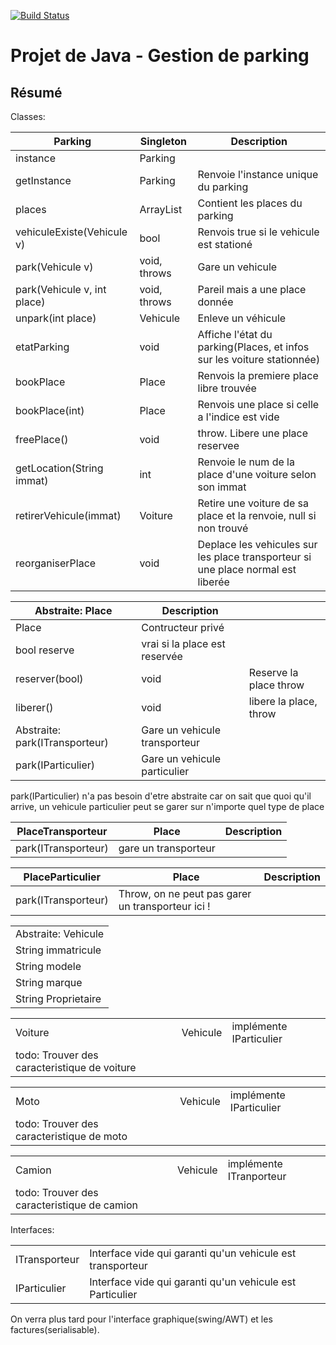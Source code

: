 [![Build Status](<https://travis-ci.org/nbouteme/projet-java.svg?branch=master>)](<https://travis-ci.org/nbouteme/projet-java>)

Projet de Java - Gestion de parking
=================================

Résumé
---

Classes:

<table  cellspacing="0" cellpadding="6" >


<colgroup>
<col   />

<col   />

<col   />
</colgroup>
<thead>
<tr>
<th scope="col" >Parking</th>
<th scope="col" >Singleton</th>
<th scope="col" >Description</th>
</tr>
</thead>

<tbody>
<tr>
<td >instance</td>
<td >Parking</td>
<td >&#xa0;</td>
</tr>


<tr>
<td >getInstance</td>
<td >Parking</td>
<td >Renvoie l'instance unique du parking</td>
</tr>


<tr>
<td >places</td>
<td >ArrayList<Place></td>
<td >Contient les places du parking</td>
</tr>


<tr>
<td >vehiculeExiste(Vehicule v)</td>
<td >bool</td>
<td >Renvois true si le vehicule est stationé</td>
</tr>


<tr>
<td >park(Vehicule v)</td>
<td >void, throws</td>
<td >Gare un vehicule</td>
</tr>


<tr>
<td >park(Vehicule v, int place)</td>
<td >void, throws</td>
<td >Pareil mais a une place donnée</td>
</tr>


<tr>
<td >unpark(int place)</td>
<td >Vehicule</td>
<td >Enleve un véhicule</td>
</tr>


<tr>
<td >etatParking</td>
<td >void</td>
<td >Affiche l'état du parking(Places, et infos sur les voiture stationnée)</td>
</tr>


<tr>
<td >bookPlace</td>
<td >Place</td>
<td >Renvois la premiere place libre trouvée</td>
</tr>


<tr>
<td >bookPlace(int)</td>
<td >Place</td>
<td >Renvois une place si celle a l'indice est vide</td>
</tr>


<tr>
<td >freePlace()</td>
<td >void</td>
<td >throw. Libere une place reservee</td>
</tr>


<tr>
<td >getLocation(String immat)</td>
<td >int</td>
<td >Renvoie le num de la place d'une voiture selon son immat</td>
</tr>


<tr>
<td >retirerVehicule(immat)</td>
<td >Voiture</td>
<td >Retire une voiture de sa place et la renvoie, null si non trouvé</td>
</tr>


<tr>
<td >reorganiserPlace</td>
<td >void</td>
<td >Deplace les vehicules sur les place transporteur si une place normal est liberée</td>
</tr>
</tbody>
</table>

<table  cellspacing="0" cellpadding="6" >


<colgroup>
<col   />

<col   />

<col   />
</colgroup>
<thead>
<tr>
<th scope="col" >Abstraite: Place</th>
<th scope="col" >Description</th>
<th scope="col" >&#xa0;</th>
</tr>
</thead>

<tbody>
<tr>
<td >Place</td>
<td >Contructeur privé</td>
<td >&#xa0;</td>
</tr>


<tr>
<td >bool reserve</td>
<td >vrai si la place est reservée</td>
<td >&#xa0;</td>
</tr>


<tr>
<td >reserver(bool)</td>
<td >void</td>
<td >Reserve la place throw</td>
</tr>


<tr>
<td >liberer()</td>
<td >void</td>
<td >libere la place, throw</td>
</tr>


<tr>
<td >Abstraite: park(ITransporteur)</td>
<td >Gare un vehicule transporteur</td>
<td >&#xa0;</td>
</tr>


<tr>
<td >park(IParticulier)</td>
<td >Gare un vehicule particulier</td>
<td >&#xa0;</td>
</tr>
</tbody>
</table>

park(IParticulier) n'a pas besoin d'etre abstraite car on sait que
quoi qu'il arrive, un vehicule particulier peut se garer sur n'importe
quel type de place

<table  cellspacing="0" cellpadding="6" >


<colgroup>
<col   />

<col   />

<col   />
</colgroup>
<thead>
<tr>
<th scope="col" >PlaceTransporteur</th>
<th scope="col" >Place</th>
<th scope="col" >Description</th>
</tr>
</thead>

<tbody>
<tr>
<td >park(ITransporteur)</td>
<td >gare un transporteur</td>
<td >&#xa0;</td>
</tr>
</tbody>
</table>

<table  cellspacing="0" cellpadding="6" >


<colgroup>
<col   />

<col   />

<col   />
</colgroup>
<thead>
<tr>
<th scope="col" >PlaceParticulier</th>
<th scope="col" >Place</th>
<th scope="col" >Description</th>
</tr>
</thead>

<tbody>
<tr>
<td >park(ITransporteur)</td>
<td >Throw, on ne peut pas garer un transporteur ici !</td>
<td >&#xa0;</td>
</tr>
</tbody>
</table>

<table  cellspacing="0" cellpadding="6" >


<colgroup>
<col   />
</colgroup>
<tbody>
<tr>
<td >Abstraite: Vehicule</td>
</tr>


<tr>
<td >String immatricule</td>
</tr>


<tr>
<td >String modele</td>
</tr>


<tr>
<td >String marque</td>
</tr>


<tr>
<td >String Proprietaire</td>
</tr>
</tbody>
</table>

<table  cellspacing="0" cellpadding="6" >


<colgroup>
<col   />

<col   />

<col   />
</colgroup>
<tbody>
<tr>
<td >Voiture</td>
<td >Vehicule</td>
<td >implémente IParticulier</td>
</tr>


<tr>
<td >todo: Trouver des caracteristique de voiture</td>
<td >&#xa0;</td>
</tr>
</tbody>
</table>

<table  cellspacing="0" cellpadding="6" >


<colgroup>
<col   />

<col   />

<col   />
</colgroup>
<tbody>
<tr>
<td >Moto</td>
<td >Vehicule</td>
<td >implémente IParticulier</td>
</tr>


<tr>
<td >todo: Trouver des caracteristique de moto</td>
<td >&#xa0;</td>
<td >&#xa0;</td>
</tr>
</tbody>
</table>

<table  cellspacing="0" cellpadding="6" >


<colgroup>
<col   />

<col   />

<col   />
</colgroup>
<tbody>
<tr>
<td >Camion</td>
<td >Vehicule</td>
<td >implémente ITranporteur</td>
</tr>


<tr>
<td >todo: Trouver des caracteristique de camion</td>
<td >&#xa0;</td>
<td >&#xa0;</td>
</tr>
</tbody>
</table>

Interfaces:

<table  cellspacing="0" cellpadding="6" >


<colgroup>
<col   />

<col   />
</colgroup>
<tbody>
<tr>
<td >ITransporteur</td>
<td >Interface vide qui garanti qu'un vehicule est transporteur</td>
</tr>


<tr>
<td >IParticulier</td>
<td >Interface vide qui garanti qu'un vehicule est Particulier</td>
</tr>
</tbody>
</table>

On verra plus tard pour l'interface graphique(swing/AWT) et les factures(serialisable).

